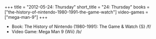 +++
title = "2012-05-24: Thursday"
short_title = "24: Thursday"
books = ["the-history-of-nintendo-1980-1991-the-game-watch"]
video-games = ["mega-man-9"]
+++


* Book: The History of Nintendo (1980-1991): The Game & Watch {S} /f/
* Video Game: Mega Man 9 {Wii} /b/